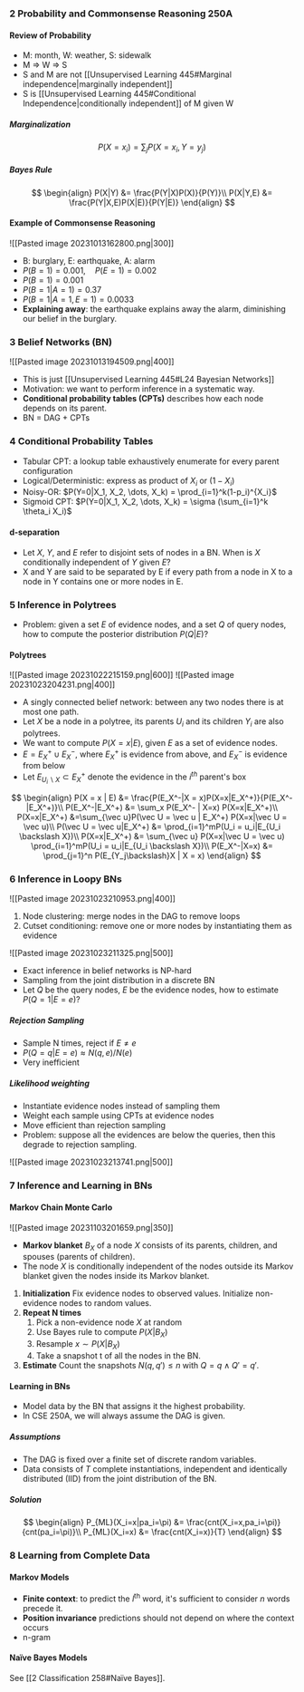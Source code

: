 ### 2 Probability and Commonsense Reasoning 250A

#### Review of Probability

* M: month, W: weather, S: sidewalk
* M => W => S
* S and M are not [[Unsupervised Learning 445#Marginal independence|marginally independent]]
* S is [[Unsupervised Learning 445#Conditional Independence|conditionally independent]] of M given W

##### Marginalization

$$
P(X=x_i) = \sum_j P(X=x_i,Y=y_j)
$$

##### Bayes Rule

$$
\begin{align}
P(X|Y) &= \frac{P(Y|X)P(X)}{P(Y)}\\
P(X|Y,E) &= \frac{P(Y|X,E)P(X|E)}{P(Y|E)}
\end{align}
$$

#### Example of Commonsense Reasoning

![[Pasted image 20231013162800.png|300]]

* B: burglary, E: earthquake, A: alarm
* $P(B=1) = 0.001, \quad P(E=1) = 0.002$
* $P(B = 1) = 0.001$
* $P(B=1|A=1) = 0.37$
* $P(B=1|A=1,E=1) = 0.0033$
* **Explaining away**: the earthquake explains away the alarm, diminishing our belief in the burglary.

### 3 Belief Networks (BN)

![[Pasted image 20231013194509.png|400]]

* This is just [[Unsupervised Learning 445#L24 Bayesian Networks]]
* Motivation: we want to perform inference in a systematic way.
* **Conditional probability tables (CPTs)** describes how each node depends on its parent.
* BN = DAG + CPTs

### 4 Conditional Probability Tables

* Tabular CPT: a lookup table exhaustively enumerate for every parent configuration
* Logical/Deterministic: express as product of $X_i$ or $(1-X_i)$
* Noisy-OR: $P(Y=0|X_1, X_2, \dots, X_k) = \prod_{i=1}^k(1-p_i)^{X_i}$
* Sigmoid CPT: $P(Y=0|X_1, X_2, \dots, X_k) = \sigma (\sum_{i=1}^k \theta_i X_i)$

#### d-separation

* Let $X$, $Y$, and $E$ refer to disjoint sets of nodes in a BN. When is $X$ conditionally independent of $Y$ given $E$?
* X and Y are said to be separated by E if every path from a node in X to a node in Y contains one or more nodes in E.

### 5 Inference in Polytrees

* Problem: given a set $E$ of evidence nodes, and a set $Q$ of query nodes, how to compute the posterior distribution $P(Q|E)$?

#### Polytrees

![[Pasted image 20231022215159.png|600]]
![[Pasted image 20231023204231.png|400]]

* A singly connected belief network: between any two nodes there is at most one path.
* Let $X$ be a node in a polytree, its parents $U_i$ and its children $Y_i$ are also polytrees.
* We want to compute $P(X = x|E)$, given $E$ as a set of evidence nodes.
* $E = E_X^+ \cup E_X^-$, where $E_X^+$ is evidence from above, and $E_X^-$ is evidence from below
* Let $E_{U_i \backslash X} \subset E_X^+$ denote the evidence in the $i^{th}$ parent's box

$$
\begin{align}
P(X = x | E) &= \frac{P(E_X^-|X = x)P(X=x|E_X^+)}{P(E_X^-|E_X^+)}\\
P(E_X^-|E_X^+) &= \sum_x P(E_X^- | X=x) P(X=x|E_X^+)\\
P(X=x|E_X^+) &=\sum_{\vec u}P(\vec U = \vec u | E_X^+) P(X=x|\vec U = \vec u)\\
P(\vec U = \vec u|E_X^+) &= \prod_{i=1}^mP(U_i = u_i|E_{U_i \backslash X})\\
P(X=x|E_X^+) &= \sum_{\vec u} P(X=x|\vec U = \vec u) \prod_{i=1}^mP(U_i = u_i|E_{U_i \backslash X})\\
P(E_X^-|X=x) &= \prod_{j=1}^n P(E_{Y_j\backslash}X | X = x)
\end{align}
$$

### 6 Inference in Loopy BNs

![[Pasted image 20231023210953.png|400]]

1. Node clustering: merge nodes in the DAG to remove loops
2. Cutset conditioning: remove one or more nodes by instantiating them as evidence

![[Pasted image 20231023211325.png|500]]

* Exact inference in belief networks is NP-hard
* Sampling from the joint distribution in a discrete BN
* Let $Q$ be the query nodes, $E$ be the evidence nodes, how to estimate $P(Q=1|E=e)$?

##### Rejection Sampling

* Sample N times, reject if $E \neq e$
* $P(Q=q|E=e) \approx N(q,e) / N(e)$
* Very inefficient

##### Likelihood weighting

* Instantiate evidence nodes instead of sampling them
* Weight each sample using CPTs at evidence nodes
* Move efficient than rejection sampling
* Problem: suppose all the evidences are below the queries, then this degrade to rejection sampling.

![[Pasted image 20231023213741.png|500]]

### 7 Inference and Learning in BNs

#### Markov Chain Monte Carlo

![[Pasted image 20231103201659.png|350]]

* **Markov blanket** $B_X$ of a node $X$ consists of its parents, children, and spouses (parents of children).
* The node $X$ is conditionally independent of the nodes outside its Markov blanket given the nodes inside its Markov blanket.

1. **Initialization** Fix evidence nodes to observed values. Initialize non-evidence nodes to random values.
2. **Repeat N times**
	1. Pick a non-evidence node $X$ at random
	2. Use Bayes rule to compute $P(X|B_X)$
	3. Resample $x\sim P(X|B_X)$
	4. Take a snapshot t of all the nodes in the BN.
3. **Estimate** Count the snapshots $N(q, q') \leq n$ with $Q = q \land Q' = q'$.

#### Learning in BNs

* Model data by the BN that assigns it the highest probability.
* In CSE 250A, we will always assume the DAG is given.

##### Assumptions

* The DAG is fixed over a finite set of discrete random variables.
* Data consists of $T$ complete instantiations, independent and identically distributed (IID) from the joint distribution of the BN.

##### Solution

$$
\begin{align}
P_{ML}(X_i=x|pa_i=\pi) &= \frac{cnt(X_i=x,pa_i=\pi)}{cnt(pa_i=\pi)}\\
P_{ML}(X_i=x) &= \frac{cnt(X_i=x)}{T}
\end{align}
$$

### 8 Learning from Complete Data

#### Markov Models

* **Finite context**: to predict the $l^{\text{th}}$ word, it's sufficient to consider $n$ words precede it.
* **Position invariance** predictions should not depend on where the context occurs
* n-gram

#### Naïve Bayes Models

See [[2 Classification 258#Naïve Bayes]].
